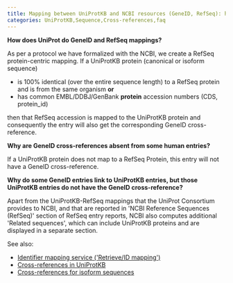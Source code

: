 ```yaml
---
title: Mapping between UniProtKB and NCBI resources (GeneID, RefSeq): how does it work?
categories: UniProtKB,Sequence,Cross-references,faq
---
```


**How does UniProt do GeneID and RefSeq mappings?**

As per a protocol we have formalized with the NCBI, we create a RefSeq protein-centric mapping. If a UniProtKB protein (canonical or isoform sequence)

-   is 100% identical (over the entire sequence length) to a RefSeq protein and is from the same organism **or**
-   has common EMBL/DDBJ/GenBank **protein** accession numbers (CDS, protein\_id)

then that RefSeq accession is mapped to the UniProtKB protein and consequently the entry will also get the corresponding GeneID cross-reference.

**Why are GeneID cross-references absent from some human entries?**

If a UniProtKB protein does not map to a RefSeq Protein, this entry will not have a GeneID cross-reference.

**Why do some GeneID entries link to UniProtKB entries, but those UniProtKB entries do not have the GeneID cross-reference?**

Apart from the UniProtKB-RefSeq mappings that the UniProt Consortium provides to NCBI, and that are reported in 'NCBI Reference Sequences (RefSeq)' section of RefSeq entry reports, NCBI also computes additional 'Related sequences', which can include UniProtKB proteins and are displayed in a separate section.

See also:

-   [Identifier mapping service ('Retrieve/ID mapping')](http://www.uniprot.org/uploadlists)
-   [Cross-references in UniProtKB](http://www.uniprot.org/help/cross-references%5Fin%5Funiprotkb)
-   [Cross-references for isoform sequences](http://www.uniprot.org/help/isoform%5Fcrossreferences)
